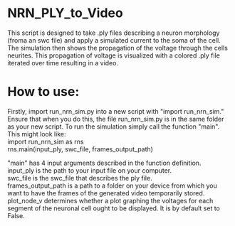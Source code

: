 # NRN_PLY_to_Video
This script is designed to take .ply files describing a neuron morphology (froma an swc file) and apply a simulated current to the soma of the cell. The simulation then shows the propagation of the voltage through the cells neurites. This propagation of voltage is visualized with a colored .ply file iterated over time resulting in a video.

# How to use: 
Firstly, import run_nrn_sim.py into a new script with "import run_nrn_sim." Ensure that when you do this, the file run_nrn_sim.py is in the same folder as your new script. To run the simulation simply call the function "main". This might look like:  
import run_nrn_sim as rns  
rns.main(input_ply, swc_file, frames_output_path)  

"main" has 4 input arguments described in the function definition.    
input_ply is the path to your input file on your computer.   
swc_file is the swc_file that describes the ply file.   
frames_output_path is a path to a folder on your device from which you want to have the frames of the generated video temporarily stored.  
plot_node_v determines whether a plot graphing the voltages for each segment of the neuronal cell ought to be displayed. It is by default set to False. 
